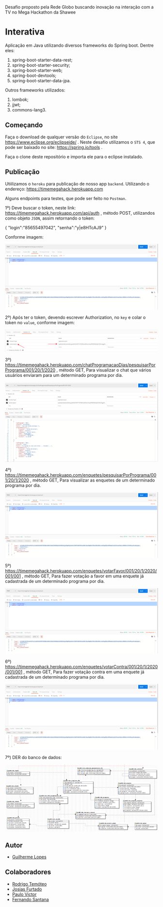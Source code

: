 Desafio proposto pela Rede Globo buscando inovação na interação com a TV no Mega Hackathon da Shawee

# Interativa

Aplicação em Java utilizando diversos frameworks do Spring boot. Dentre eles:

1) spring-boot-starter-data-rest;
2) spring-boot-starter-security;
3) spring-boot-starter-web;
4) spring-boot-devtools;
5) spring-boot-starter-data-jpa.

Outros frameworks utilizados:

1) lombok;
2) jjwt;
3) commons-lang3.

## Começando

Faça o download de qualquer versão do ```Eclipse```, no site https://www.eclipse.org/eclipseide/ . Neste desafio utilizamos o ```STS 4```, que pode ser baixado no site: https://spring.io/tools .

Faça o clone deste repositório e importa ele para o eclipse instalado.

## Publicação

Utiilizamos o ```heroku``` para publicação de nosso app ```backend```. Utilizando o endereço: https://timemegahack.herokuapp.com

Alguns endpoints para testes, que pode ser feito no ```Postman```. 

1º) Deve buscar o token, neste link: https://timemegahack.herokuapp.com/api/auth , método POST, utilizandos como objeto ```JSON```, assim retornando o token:

{
	"login":"85655497042",
	"senha":"y|e8HTcAJ9"
}

Conforme imagem:

![Imagem configuração](/img/login_token.png)

2º) Após ter o token, devendo escrever Authorization, no ```key``` e colar o token no ```value```, conforme imagem:

![Imagem configuração](/img/token.png)

3º) https://timemegahack.herokuapp.com/chatProgramacaoDias/pesquisarPorPrograma/001/20/1/2020 , método GET, Para visualizar o chat que vários usuários enviaram para um determinado programa por dia.

![Imagem configuração](/img/chat.png)

4º) https://timemegahack.herokuapp.com/enquetes/pesquisarPorPrograma/001/20/1/2020 , método GET, Para visualizar as enquetes de um determinado programa por dia.

![Imagem configuração](/img/login_token.png)

5º) https://timemegahack.herokuapp.com/enquetes/votarFavor/001/20/1/2020/001/001 , método GET, Para fazer votação a favor em uma enquete já cadastrada de um determinado programa por dia.

![Imagem configuração](/img/login_token.png)

6º) https://timemegahack.herokuapp.com/enquetes/votarContra/001/20/1/2020/001/001 , método GET, Para fazer votação contra em uma enquete já cadastrada de um determinado programa por dia.

![Imagem configuração](/img/login_token.png)

7º) DER do banco de dados:

![Imagem configuração](/img/banco_dados.png)


## Autor

- [Guilherme Lopes](https://github.com/guilhermecostalopes)

## Colaboradores

- [Rodrigo Temóteo](https://github.com/rodrigoatemoteo)
- [Josias Furtado](https://github.com/josiasfurtado)
- [Paulo Victor](https://github.com/paulovictorBraw)
- [Fernando Santana](https://github.com/NandoSantana)
